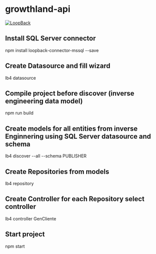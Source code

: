 # growthland-api

[![LoopBack](<https://github.com/strongloop/loopback-next/raw/master/docs/site/imgs/branding/Powered-by-LoopBack-Badge-(blue)-@2x.png>)](http://loopback.io/)

## Install SQL Server connector

npm install loopback-connector-mssql --save

## Create Datasource and fill wizard

lb4 datasource

## Compile project before discover (inverse engineering data model)

npm run build

## Create models for all entities from inverse Enginnering using SQL Server datasource and schema

lb4 discover --all --schema PUBLISHER

## Create Repositories from models

lb4 repository

## Create Controller for each Repository select controller

lb4 controller GenCliente

## Start project

npm start
